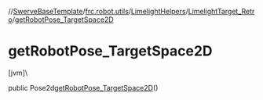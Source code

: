 //[SwerveBaseTemplate](../../../../index.md)/[frc.robot.utils](../../index.md)/[LimelightHelpers](../index.md)/[LimelightTarget_Retro](index.md)/[getRobotPose_TargetSpace2D](get-robot-pose_-target-space2-d.md)

# getRobotPose_TargetSpace2D

[jvm]\

public Pose2d[getRobotPose_TargetSpace2D](get-robot-pose_-target-space2-d.md)()
